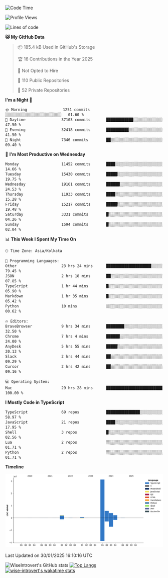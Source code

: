 <!--START_SECTION:waka-->
![Code Time](http://img.shields.io/badge/Code%20Time-2%2C185%20hrs%2014%20mins-blue)

![Profile Views](http://img.shields.io/badge/Profile%20Views-0-blue)

![Lines of code](https://img.shields.io/badge/From%20Hello%20World%20I%27ve%20Written-46.0%20million%20lines%20of%20code-blue)

**🐱 My GitHub Data** 

> 📦 185.4 kB Used in GitHub's Storage 
 > 
> 🏆 16 Contributions in the Year 2025
 > 
> 🚫 Not Opted to Hire
 > 
> 📜 110 Public Repositories 
 > 
> 🔑 52 Private Repositories 
 > 
**I'm a Night 🦉** 

```text
🌞 Morning                1251 commits        ░░░░░░░░░░░░░░░░░░░░░░░░░   01.60 % 
🌆 Daytime                37103 commits       ████████████░░░░░░░░░░░░░   47.50 % 
🌃 Evening                32418 commits       ██████████░░░░░░░░░░░░░░░   41.50 % 
🌙 Night                  7346 commits        ██░░░░░░░░░░░░░░░░░░░░░░░   09.40 % 
```
📅 **I'm Most Productive on Wednesday** 

```text
Monday                   11452 commits       ████░░░░░░░░░░░░░░░░░░░░░   14.66 % 
Tuesday                  15430 commits       █████░░░░░░░░░░░░░░░░░░░░   19.75 % 
Wednesday                19161 commits       ██████░░░░░░░░░░░░░░░░░░░   24.53 % 
Thursday                 11933 commits       ████░░░░░░░░░░░░░░░░░░░░░   15.28 % 
Friday                   15217 commits       █████░░░░░░░░░░░░░░░░░░░░   19.48 % 
Saturday                 3331 commits        █░░░░░░░░░░░░░░░░░░░░░░░░   04.26 % 
Sunday                   1594 commits        █░░░░░░░░░░░░░░░░░░░░░░░░   02.04 % 
```


📊 **This Week I Spent My Time On** 

```text
🕑︎ Time Zone: Asia/Kolkata

💬 Programming Languages: 
Other                    23 hrs 24 mins      ████████████████████░░░░░   79.45 % 
JSON                     2 hrs 18 mins       ██░░░░░░░░░░░░░░░░░░░░░░░   07.85 % 
TypeScript               1 hr 44 mins        █░░░░░░░░░░░░░░░░░░░░░░░░   05.90 % 
Markdown                 1 hr 35 mins        █░░░░░░░░░░░░░░░░░░░░░░░░   05.42 % 
Python                   10 mins             ░░░░░░░░░░░░░░░░░░░░░░░░░   00.62 % 

🔥 Editors: 
BraveBrowser             9 hrs 34 mins       ████████░░░░░░░░░░░░░░░░░   32.50 % 
Chrome                   7 hrs 4 mins        ██████░░░░░░░░░░░░░░░░░░░   24.00 % 
AnyDesk                  5 hrs 55 mins       █████░░░░░░░░░░░░░░░░░░░░   20.13 % 
Slack                    2 hrs 44 mins       ██░░░░░░░░░░░░░░░░░░░░░░░   09.29 % 
Cursor                   2 hrs 42 mins       ██░░░░░░░░░░░░░░░░░░░░░░░   09.16 % 

💻 Operating System: 
Mac                      29 hrs 28 mins      █████████████████████████   100.00 % 
```

**I Mostly Code in TypeScript** 

```text
TypeScript               69 repos            ███████████████░░░░░░░░░░   58.97 % 
JavaScript               21 repos            ████░░░░░░░░░░░░░░░░░░░░░   17.95 % 
Shell                    3 repos             █░░░░░░░░░░░░░░░░░░░░░░░░   02.56 % 
Lua                      2 repos             ░░░░░░░░░░░░░░░░░░░░░░░░░   01.71 % 
Python                   2 repos             ░░░░░░░░░░░░░░░░░░░░░░░░░   01.71 % 
```



**Timeline**

![Lines of Code chart](https://raw.githubusercontent.com/wise-introvert/wise-introvert/master/assets/bar_graph.png)


 Last Updated on 30/01/2025 16:10:16 UTC
<!--END_SECTION:waka-->

![WiseIntrovert's GitHub stats](https://github-readme-stats.vercel.app/api?username=wise-introvert&count_private=true&show_icons=true)
[![Top Langs](https://github-readme-stats.vercel.app/api/top-langs/?username=wise-introvert&langs_count=10)](https://github.com/anuraghazra/github-readme-stats)
[![wise-introvert's wakatime stats](https://github-readme-stats.vercel.app/api/wakatime?username=wiseintrovert)](https://github.com/anuraghazra/github-readme-stats)
